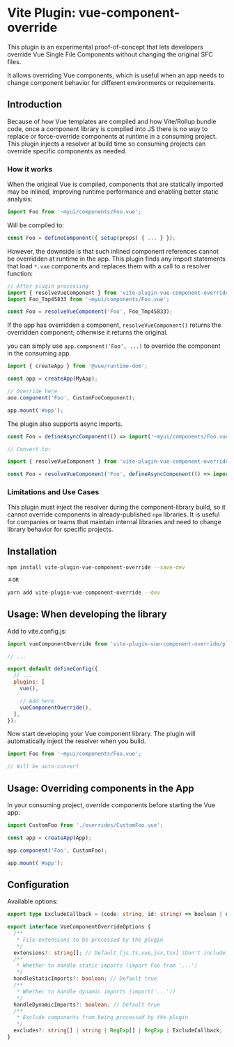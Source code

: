 # Vite Plugin: vue-component-override

This plugin is an experimental proof-of-concept that lets developers override Vue Single File
Components without changing the original SFC files.

It allows overriding Vue components, which is useful when an app needs to change component behavior
for different environments or requirements.

## Introduction

Because of how Vue templates are compiled and how Vite/Rollup bundle code, once a component library
is compiled into JS there is no way to replace or force-override components at runtime in a
consuming project. This plugin injects a resolver at build time so consuming projects can override
specific components as needed.

### How it works

When the original Vue is compiled, components that are statically imported may be inlined, 
improving runtime performance and enabling better static analysis:

```ts
import Foo from '~myui/components/Foo.vue';
```

Will be compiled to:

```ts
const Foo = defineComponent({ setup(props) { ... } });
```

However, the downside is that such inlined component references cannot be overridden at 
runtime in the app. This plugin finds any import statements that load `*.vue` components 
and replaces them with a call to a resolver function:

```ts
// After plugin processing
import { resolveVueComponent } from 'vite-plugin-vue-component-override';
import Foo_Tmp45833 from '~myui/components/Foo.vue';

const Foo = resolveVueComponent('Foo', Foo_Tmp45833);
```

If the app has overridden a component, `resolveVueComponent()` returns the
overridden component; otherwise it returns the original.

you can simply use `app.component('Foo', ...)` to override the component in the consuming app.

```ts
import { createApp } from '@vue/runtime-dom';

const app = createApp(MyApp);

// Override here
aoo.component('Foo', CustomFooComponent);

app.mount('#app');
```

The plugin also supports async imports.

```ts
const Foo = defineAsyncComponent(() => import('~myui/components/Foo.vue'));

// Convert to:

import { resolveVueComponent } from 'vite-plugin-vue-component-override';

const Foo = resolveVueComponent('Foo', defineAsyncComponent(() => import('~myui/components/Foo.vue')));
```

### Limitations and Use Cases

This plugin must inject the resolver during the component-library build, so it cannot override
components in already-published `npm` libraries. 
It is useful for companies or teams that maintain internal libraries and need to change library 
behavior for specific projects.

## Installation

```bash
npm install vite-plugin-vue-component-override --save-dev

＃OR

yarn add vite-plugin-vue-component-override --dev
```

## Usage: When developing the library

Add to vite.config.js:

```js
import vueComponentOverride from 'vite-plugin-vue-component-override/plugin';

// ...

export default defineConfig({
  // ...
  plugins: [
    vue(),

    // Add here
    vueComponentOverride(),
  ],
});
```

Now start developing your Vue component library. The plugin will automatically inject the resolver
when you build.

```ts
import Foo from '~myui/components/Foo.vue';

// Will be auto-convert
```

## Usage: Overriding components in the App

In your consuming project, override components before starting the Vue app:

```ts
import CustomFoo from './overrides/CustomFoo.vue';

const app = createApp(App);

app.component('Foo', CustomFoo);

app.mount('#app');
```

## Configuration

Available options:

```ts
export type ExcludeCallback = (code: string, id: string) => boolean | undefined | null;

export interface VueComponentOverrideOptions {
  /**
   * File extensions to be processed by the plugin
   */
  extensions?: string[]; // Default [js,ts,vue,jsx,tsx] (Don't include dot)
  /**
   * Whether to handle static imports (import Foo from '...')
   */
  handleStaticImports?: boolean; // Default true
  /**
   * Whether to handle dynamic imports (import('...'))
   */
  handleDynamicImports?: boolean; // Default true
  /**
   * Exclude components from being processed by the plugin
   */
  excludes?: string[] | string | RegExp[] | RegExp | ExcludeCallback;
}
```
